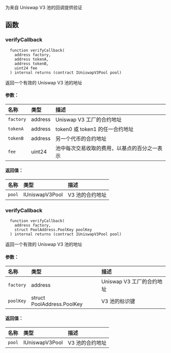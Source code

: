 为来自 Uniswap V3 池的回调提供验证

## 函数

### verifyCallback

```solidity
  function verifyCallback(
    address factory,
    address tokenA,
    address tokenB,
    uint24 fee
  ) internal returns (contract IUniswapV3Pool pool)
```

返回一个有效的 Uniswap V3 池的地址

#### 参数：

| 名称       | 类型    | 描述                                                                       |
| :--------- | :------ | :-------------------------------------------------------------------------------- |
| `factory`  | address | Uniswap V3 工厂的合约地址                                    |
| `tokenA`   | address | token0 或 token1 的任一合约地址                                   |
| `tokenB`   | address | 另一个代币的合约地址                                           |
| `fee`      | uint24  | 池中每次交易收取的费用，以基点的百分之一表示 |

#### 返回值：

| 名称   | 类型           | 描述                  |
| :----- | :------------- | :--------------------------- |
| `pool` | IUniswapV3Pool | V3 池的合约地址 |

### verifyCallback

```solidity
  function verifyCallback(
    address factory,
    struct PoolAddress.PoolKey poolKey
  ) internal returns (contract IUniswapV3Pool pool)
```

返回一个有效的 Uniswap V3 池的地址

#### 参数：

| 名称       | 类型                       | 描述                                    |
| :--------- | :------------------------- | :--------------------------------------------- |
| `factory`  | address                    | Uniswap V3 工厂的合约地址                    |
| `poolKey`  | struct PoolAddress.PoolKey | V3 池的标识键             |

#### 返回值：

| 名称   | 类型           | 描述                  |
| :----- | :------------- | :--------------------------- |
| `pool` | IUniswapV3Pool | V3 池的合约地址 |
